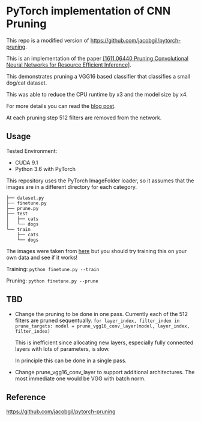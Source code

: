# PyTorch implementation of CNN Pruning

This repo is a modified version of https://github.com/jacobgil/pytorch-pruning.

This is an implementation of the paper [\[1611.06440 Pruning Convolutional Neural Networks for Resource Efficient Inference\]](https://arxiv.org/abs/1611.06440).

This demonstrates pruning a VGG16 based classifier that classifies a small dog/cat dataset.


This was able to reduce the CPU runtime by x3 and the model size by x4.

For more details you can read the [blog post](https://jacobgil.github.io/deeplearning/pruning-deep-learning).

At each pruning step 512 filters are removed from the network.


## Usage

Tested Environment:

- CUDA 9.1
- Python 3.6 with PyTorch

This repository uses the PyTorch ImageFolder loader, so it assumes that the images are in a different directory for each category.

```
├── dataset.py
├── finetune.py
├── prune.py
├── test
│   ├── cats
│   └── dogs
└── train
    ├── cats
    └── dogs
```

The images were taken from [here](https://www.kaggle.com/c/dogs-vs-cats) but you should try training this on your own data and see if it works!

Training:
`python finetune.py --train`

Pruning:
`python finetune.py --prune`

## TBD


 - Change the pruning to be done in one pass. Currently each of the 512 filters are pruned sequentually. 
	`
	for layer_index, filter_index in prune_targets:
			model = prune_vgg16_conv_layer(model, layer_index, filter_index)
		`


 	This is inefficient since allocating new layers, especially fully connected layers with lots of parameters, is slow.
	
	In principle this can be done in a single pass.



 - Change prune_vgg16_conv_layer to support additional architectures.
 	The most immediate one would be VGG with batch norm.

## Reference
https://github.com/jacobgil/pytorch-pruning


